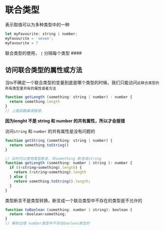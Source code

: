 # 联合类型

表示取值可以为多种类型中的一种
````javascript
let myFavourite: string | number;
myFavourite = 'seven';
myFavourite = 7
````

联合类型的使用，  `|` 分隔每个类型 ####

## 访问联合类型的属性或方法

当ts不确定一个联合类型的变量到底是哪个类型的时候，我们只能访问`此联合类型的所有类型里共有的属性或者方法`
````javascript
function getLength (something: string | number) : number {
  return something.length
}
// 上面函数编译报错，
````

**因为lenght 不是 string 和 number 的共有属性，所以才会报错**

访问`string` 和 `number` 的共有属性是没有问题的

````javascript
function getString (something: string | number) {
  return something.toString()
}

// 此时可以使用类型断言，将something 断言成string
function getLength (something: number | string ): number {
  if ((<string>something).length) {
    return (<string>something).length
  } else {
    return something.toString().length;
  }
}
````

类型断言不是类型转换，断言成一个联合类型中不存在的类型是不允许的

````javascript
function toBoolean (something: number | string): boolean {
  return <boolean>something; 
}
// 解析出错 number类型中不存在boolean类型的
````


